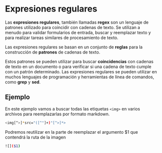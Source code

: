 # Expresiones regulares

Las **expresiones regulares**, también llamadas **regex** son un lenguaje de patrones utilizado para coincidir con cadenas de texto. Se utilizan a menudo para validar formularios de entrada, buscar y reemplazar texto y para realizar tareas similares de procesamiento de texto.

Las expresiones regulares se basan en un conjunto de **reglas** para la construcción de **patrones** de cadenas de texto.

Estos patrones se pueden utilizar para buscar **coincidencias** con cadenas de texto en un documento o para verificar si una cadena de texto cumple con un patrón determinado. Las expresiones regulares se pueden utilizar en muchos lenguajes de programación y herramientas de línea de comandos, como **grep** y **sed**.

## Ejemplo

En este ejemplo vamos a buscar todas las etiquetas `<img>` en varios archivos para reemplazarlas por formato markdown.

```bash
<img[^>]*src="([^"]+)"[^>]*>
```

Podremos reutilizar en la parte de reemplazar el argumento $1 que contendrá la ruta de la imagen

```bash
![]($1)
```